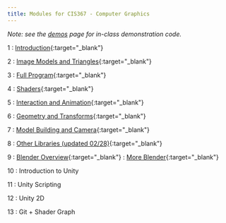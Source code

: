 ```yaml
---
title: Modules for CIS367 - Computer Graphics
---
```


*Note: see the [demos](../demos) page for in-class demonstration code.*

1
: [Introduction](../assets/slides/CIS367-1-Introduction.pdf){:target="\_blank"}

2
: [Image Models and Triangles](../assets/slides/CIS367-2-Image-Models.pdf){:target="\_blank"}

3
: [Full Program](../assets/slides/CIS367-3-Full-Program.pdf){:target="\_blank"}

4
: [Shaders](../assets/slides/CIS367-4-Shaders.pdf){:target="\_blank"}

5
: [Interaction and Animation](../assets/slides/CIS367-5-Interaction-and-Animation.pdf){:target="\_blank"}

6
: [Geometry and Transforms](../assets/slides/CIS367-6-Geometry-and-Transforms.pdf){:target="\_blank"}

7
: [Model Building and Camera](../assets/slides/CIS367-7-Model-Building-and-Camera.pdf){:target="\_blank"}

8
: [Other Libraries (updated 02/28)](../assets/slides/CIS367-8-Other-Libraries.pdf){:target="\_blank"}

9
: [Blender Overview](../assets/slides/CIS367-9-Blender-Overview.pdf){:target="\_blank"}
: [More Blender](../assets/slides/CIS367-10-More-Blender.pdf){:target="\_blank"}

10
: Introduction to Unity

11
: Unity Scripting

12
: Unity 2D

13
: Git + Shader Graph
